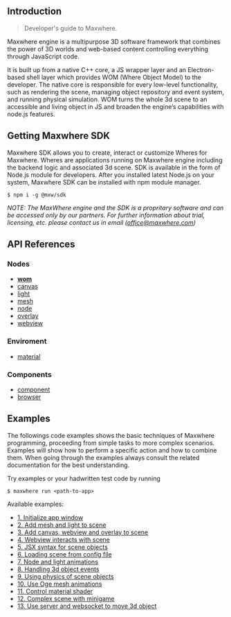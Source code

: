 ## Introduction

> Developer's guide to Maxwhere.
 
Maxwhere engine is a multipurpose 3D software framework that combines the power of 3D worlds and web-based 
content controlling everything through JavaScript code.

It is built up from a native C++ core, a JS wrapper layer and an Electron-based shell layer which provides WOM (Where Object Model) to the developer. The native core is responsible for every low-level functionality, such as rendering the scene, managing object repository and event system, and running physical simulation. WOM turns the whole 3d scene to an accessible and living object in JS and broaden the engine’s capabilities with node.js features.

## Getting Maxwhere SDK

Maxwhere SDK allows you to create, interact or customize Wheres for Maxwhere. Wheres are applications running on Maxwhere engine including the backend logic and associated 3d scene. SDK is available in the form of Node.js module for developers. After you installed latest Node.js on your system, Maxwhere SDK can be installed with npm module manager. 

```
$ npm i -g @mxw/sdk
```
*NOTE: The MaxWhere engine and the SDK is a propritary software and can be accessed only by our partners. For further information about trial, licensing, etc. please contact us in email (office@maxwhere.com)*

## API References

### Nodes

- [**wom**](api/wom.md)
- [canvas](api/canvas.md)
- [light](api/light.md)
- [mesh](api/mesh.md)
- [node](api/node.md)
- [overlay](api/overlay.md)
- [webview](api/webview.md)

### Enviroment

- [material](api/material.md)

### Components

- [component](api/component.md)
- [browser](api/browser.md)

## Examples

The followings code examples shows the basic techniques of Maxwhere programming, proceeding from simple tasks to more complex scenarios. Examples will show how to perform a specific action and how to combine them. When going through the examples always consult the related documentation for the best understanding.

Try examples or your hadwritten test code by running

```
$ maxwhere run <path-to-app>
```

Available examples:

- [1. Initialize app window](../examples/1-initialize-window)
- [2. Add mesh and light to scene](../examples/2-mesh-light)
- [3. Add canvas, webview and overlay to scene](../examples/3-canvas-webview-overlay)
- [4. Webview interacts with scene](../examples/4-interactive-webview)
- [5. JSX syntax for scene objects](../examples/5-jsx-syntax)
- [6. Loading scene from config file](../examples/6-load-config)
- [7. Node and light animations](../examples/7-animations)
- [8. Handling 3d object events](../examples/8-event-handle)
- [9. Using physics of scene objects](../examples/9-physicals)
- [10. Use Oge mesh animations](../examples/10-mesh-animator)
- [11. Control material shader](../examples/11-shader-control)
- [12. Complex scene with minigame](../examples/12-complex-scene)
- [13. Use server and websocket to move 3d object](../examples/13-websockets)
